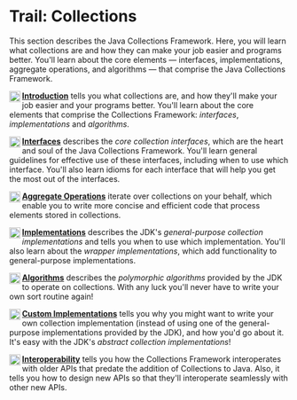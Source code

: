 <h1>Trail: Collections</h1>
<p>This section describes the Java Collections Framework. Here, you will learn what collections are and how they can make your job easier and programs better. You&#39;ll learn about the core elements &#151; interfaces, implementations, aggregate operations, and algorithms &#151; that comprise the Java Collections Framework.</p>
<p>
<a href="intro/index.html">
<img alt="trail icon" src="../images/coreIcon.gif" align="left" width="20" height="20" border="0" />
<b>Introduction</b></a>
 tells you what collections are, and how they'll make your job easier
and your programs better.  You'll learn about the core elements that
comprise the Collections Framework: <i>interfaces</i>, <i>implementations</i>
and <i>algorithms</i>.
</p>
<p>
<a href="interfaces/index.html">
<img alt="trail icon" src="../images/coreIcon.gif" align="left" width="20" height="20" border="0" />
<b>Interfaces</b></a>
 describes the <i>core collection interfaces</i>, which are the heart and soul
of the Java Collections Framework.  You'll learn general guidelines for
effective use of these interfaces, including when to use which interface.
You'll also learn idioms for each interface that will help you get the most
out of the interfaces.
</p>

<p>
<a href="streams/index.html">
<img alt="trail icon" src="../images/coreIcon.gif" align="left" width="20" height="20" border="0" />
<b>Aggregate Operations</b></a>
 iterate over collections on your behalf, which enable you to write more concise and efficient code that process elements stored in collections.
</p>


<p>
<a href="implementations/index.html">
<img alt="trail icon" src="../images/coreIcon.gif" align="left" width="20" height="20" border="0" />
<b>Implementations</b></a>
 describes the JDK's <i>general-purpose collection implementations</i>
and tells you when to use which implementation.  You'll also learn about
the <i>wrapper implementations</i>, which add functionality to general-purpose
implementations.
</p>
<p>
<a href="algorithms/index.html">
<img alt="trail icon" src="../images/coreIcon.gif" align="left" width="20" height="20" border="0" />
<b>Algorithms</b></a>
 describes the <i>polymorphic algorithms</i> provided by the JDK to operate
on collections.  With any luck you'll never have to write your own sort
routine again!
</p>
<p>
<a href="custom-implementations/index.html">
<img alt="trail icon" src="../images/coreIcon.gif" align="left" width="20" height="20" border="0" />
<b>Custom Implementations</b></a>
 tells you why you might want to write your own collection implementation
(instead of using one of the general-purpose implementations provided by the
JDK), and how you'd go about it.  It's easy with the JDK's <i>abstract
collection implementations</i>!
</p>
<p>
<a href="interoperability/index.html">
<img alt="trail icon" src="../images/coreIcon.gif" align="left" width="20" height="20" border="0" />
<b>Interoperability</b></a>
tells you how the Collections Framework interoperates with older APIs that
predate the addition of Collections to Java.  Also, it tells you how to design
new APIs so that they'll interoperate seamlessly with other new APIs.
</p>
